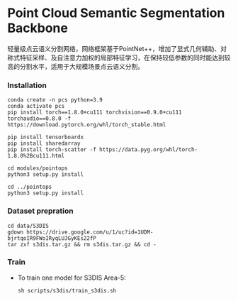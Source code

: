 # Point Cloud Semantic Segmentation Backbone
轻量级点云语义分割网络，网络框架基于PointNet++，增加了显式几何辅助、对称式特征采样、及自注意力加权的局部特征学习，在保持较低参数的同时能达到较高的分割水平，适用于大规模场景点云语义分割。



### Installation

```
conda create -n pcs python=3.9
conda activate pcs
pip install torch==1.8.0+cu111 torchvision==0.9.0+cu111 torchaudio==0.8.0 -f https://download.pytorch.org/whl/torch_stable.html

pip install tensorboardx
pip install sharedarray
pip install torch-scatter -f https://data.pyg.org/whl/torch-1.8.0%2Bcu111.html

cd modules/pointops
python3 setup.py install

cd ../pointops
python3 setup.py install
```



### Dataset prepration

```
cd data/S3DIS
gdown https://drive.google.com/u/1/uc?id=1UDM-bjrtqoIR9FWoIRyqLUJGyKEs22fP
tar zxf s3dis.tar.gz && rm s3dis.tar.gz && cd -
```



### Train

- To train one model for S3DIS Area-5:

  ```
  sh scripts/s3dis/train_s3dis.sh
  ```

  
